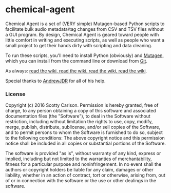 # chemical-agent
Chemical Agent is a set of (VERY simple) Mutagen-based Python scripts to facilitate bulk audio metadata/tag changes from CSV and TSV files without a GUI program. By design, Chemical Agent is geared toward people with little comfort in writing and executing scripts, as well as people who want a small project to get their hands dirty with scripting and data cleaning. 

To run these scripts, you'll need to install Python (obviously) and [Mutagen](http://mutagen.readthedocs.io/), which you can install from the command line or download from [Git](https://github.com/quodlibet/mutagen).

As always: [read the wiki, read the wiki, read the wiki, read the wiki](https://github.com/scottythered/chemical-agent/wiki).

Special thanks to [AndrewJDR](https://github.com/AndrewJDR) for all of his help.

### License
Copyright (c) 2016 Scotty Carlson. Permission is hereby granted, free of charge, to any person obtaining a copy of this software and associated documentation files (the "Software"), to deal in the Software without restriction, including without limitation the rights
to use, copy, modify, merge, publish, distribute, sublicense, and/or sell copies of the Software, and to permit persons to whom the Software is furnished to do so, subject to the following conditions: The above copyright notice and this permission notice shall be included in all copies or substantial portions of the Software.

The software is provided "as is", without warranty of any kind, express or implied, including but not limited to the warranties of merchantability, fitness for a particular purpose and noninfringement. In no event shall the authors or copyright holders be liable for any claim, damages or other liability, whether in an action of contract, tort or otherwise, arising from, out of or in connection with the software or the use or other dealings in the software.
